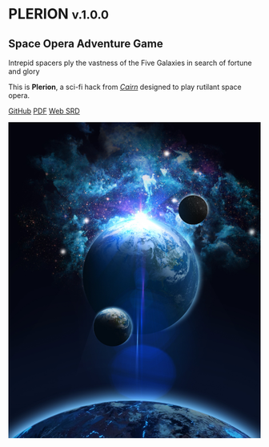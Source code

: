 <!-- _coverpage.md -->

# PLERION <small>v.1.0.0</small>

## Space Opera Adventure Game

Intrepid spacers ply the vastness of the Five Galaxies in search of fortune and glory

This is **Plerion**, a sci-fi hack from [*Cairn*](https://cairnrpg.com) designed to play rutilant space opera.

[GitHub](https://github.com/zeruhur/plerion/)
[PDF](https://zeruhur.itch.io/plerion)
[Web SRD](/000_introduction.md)


<!-- background image -->

![](/_assets/space-6069115.jpg)
